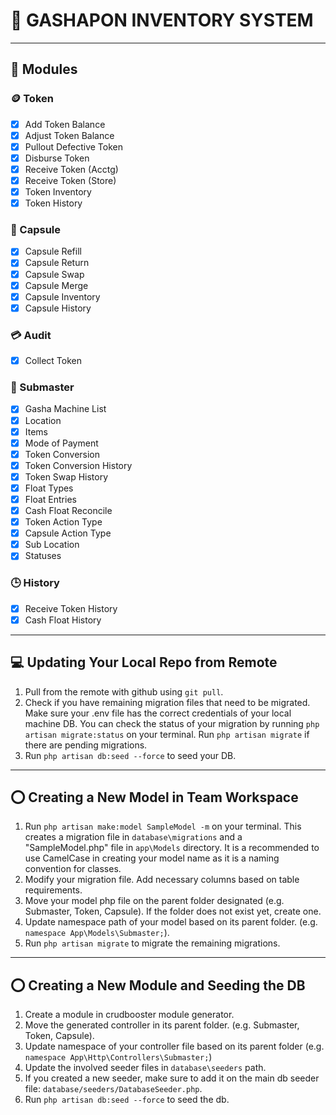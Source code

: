 # 📄 GASHAPON INVENTORY SYSTEM

---

## 📔 Modules

### 🪙 Token

-   [x] Add Token Balance
-   [x] Adjust Token Balance
-   [x] Pullout Defective Token
-   [x] Disburse Token
-   [x] Receive Token (Acctg)
-   [x] Receive Token (Store)
-   [x] Token Inventory
-   [x] Token History

### 💊 Capsule

-   [x] Capsule Refill
-   [x] Capsule Return
-   [x] Capsule Swap
-   [x] Capsule Merge
-   [x] Capsule Inventory
-   [x] Capsule History

### 💳 Audit

-   [x] Collect Token

### 📃 Submaster

-   [x] Gasha Machine List
-   [x] Location
-   [x] Items
-   [x] Mode of Payment
-   [x] Token Conversion
-   [x] Token Conversion History
-   [x] Token Swap History
-   [x] Float Types
-   [x] Float Entries
-   [x] Cash Float Reconcile
-   [x] Token Action Type
-   [x] Capsule Action Type
-   [x] Sub Location
-   [x] Statuses

### 🕒 History

-   [x] Receive Token History
-   [x] Cash Float History

---

## 💻 Updating Your Local Repo from Remote

1. Pull from the remote with github using `git pull`.
2. Check if you have remaining migration files that need to be migrated. Make sure your .env file has the correct credentials of your local machine DB. You can check the status of your migration by running `php artisan migrate:status` on your terminal. Run `php artisan migrate` if there are pending migrations.
3. Run `php artisan db:seed --force` to seed your DB.

---

## ⭕ Creating a New Model in Team Workspace

1. Run `php artisan make:model SampleModel -m` on your terminal. This creates a migration file in `database\migrations` and a "SampleModel.php" file in `app\Models` directory. It is a recommended to use CamelCase in creating your model name as it is a naming convention for classes.
2. Modify your migration file. Add necessary columns based on table requirements.
3. Move your model php file on the parent folder designated (e.g. Submaster, Token, Capsule). If the folder does not exist yet, create one.
4. Update namespace path of your model based on its parent folder. (e.g. `namespace App\Models\Submaster;`).
5. Run `php artisan migrate` to migrate the remaining migrations.

---

## ⭕ Creating a New Module and Seeding the DB

1. Create a module in crudbooster module generator.
2. Move the generated controller in its parent folder. (e.g. Submaster, Token, Capsule).
3. Update namespace of your controller file based on its parent folder (e.g. `namespace App\Http\Controllers\Submaster;`)
4. Update the involved seeder files in `database\seeders` path.
5. If you created a new seeder, make sure to add it on the main db seeder file: `database/seeders/DatabaseSeeder.php`.
6. Run `php artisan db:seed --force` to seed the db.
